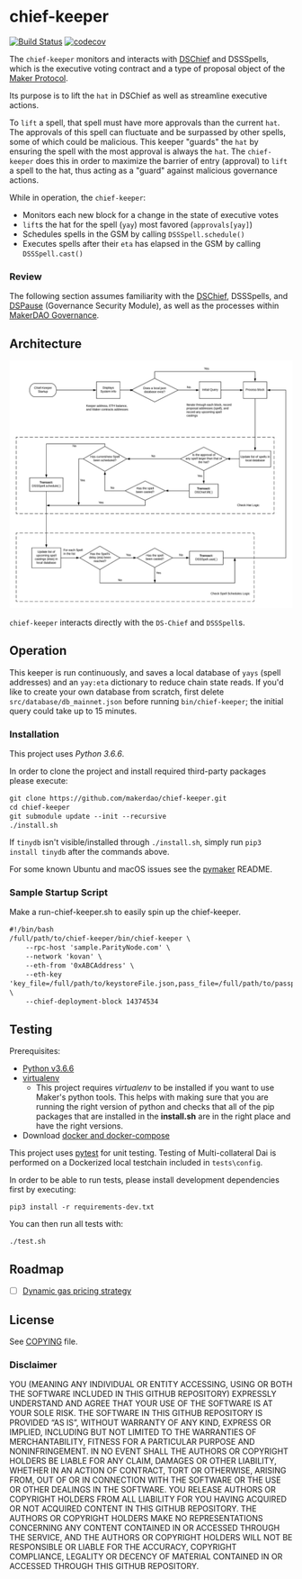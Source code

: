 # chief-keeper

[![Build Status](https://travis-ci.org/makerdao/chief-keeper.svg?branch=master)](https://travis-ci.org/makerdao/chief-keeper)
[![codecov](https://codecov.io/gh/makerdao/chief-keeper/branch/master/graph/badge.svg)](https://codecov.io/gh/makerdao/chief-keeper)


The `chief-keeper` monitors and interacts with [DSChief](https://github.com/dapphub/ds-chief) and DSSSpells, which is the executive voting contract and a type of proposal object of the [Maker Protocol](https://github.com/makerdao/dss).

Its purpose is to lift the `hat` in DSChief as well as streamline executive actions.

To `lift` a spell, that spell must have more approvals than the current `hat`. The approvals of this spell can fluctuate and be surpassed by other spells, some of which could be malicious. This keeper "guards" the `hat` by ensuring the spell with the most approval is always the `hat`.  The `chief-keeper` does this in order to maximize the barrier of entry (approval) to `lift` a spell to the hat, thus acting as a "guard" against malicious governance actions.

While in operation, the `chief-keeper`:
* Monitors each new block for a change in the state of executive votes
* `lift`s the hat for the spell (`yay`) most favored (`approvals[yay]`)
* Schedules spells in the GSM by calling `DSSSpell.schedule()`
* Executes spells after their `eta` has elapsed in the GSM by calling `DSSSpell.cast()`

### Review
The following section assumes familiarity with the [DSChief](https://github.com/dapphub/ds-chief), DSSSpells, and [DSPause](https://github.com/dapphub/ds-pause) (Governance Security Module), as well as the processes within [MakerDAO Governance](https://community-development.makerdao.com/governance).

## Architecture
![alt text](operation.jpeg)

`chief-keeper` interacts directly with the `DS-Chief` and `DSSSpell`s.

## Operation

This keeper is run continuously, and saves a local database of `yays` (spell addresses) and an `yay:eta` dictionary to reduce chain state reads.
If you'd like to create your own database from scratch, first delete `src/database/db_mainnet.json` before running `bin/chief-keeper`; the initial query could take up to 15 minutes.

### Installation

This project uses *Python 3.6.6*.

In order to clone the project and install required third-party packages please execute:
```
git clone https://github.com/makerdao/chief-keeper.git
cd chief-keeper
git submodule update --init --recursive
./install.sh
```
If `tinydb` isn't visible/installed through `./install.sh`, simply run `pip3 install tinydb` after the commands above.

For some known Ubuntu and macOS issues see the [pymaker](https://github.com/makerdao/pymaker) README.


### Sample Startup Script

Make a run-chief-keeper.sh to easily spin up the chief-keeper.

```
#!/bin/bash
/full/path/to/chief-keeper/bin/chief-keeper \
	--rpc-host 'sample.ParityNode.com' \
	--network 'kovan' \
	--eth-from '0xABCAddress' \
	--eth-key 'key_file=/full/path/to/keystoreFile.json,pass_file=/full/path/to/passphrase/file.txt' \
	--chief-deployment-block 14374534
```


## Testing

Prerequisites:
- [Python v3.6.6](https://www.python.org/downloads/release/python-366/)
- [virtualenv](https://virtualenv.pypa.io/en/latest/)
    - This project requires *virtualenv* to be installed if you want to use Maker's python tools. This helps with making sure that you are running the right version of python and checks that all of the pip packages that are installed in the **install.sh** are in the right place and have the right versions.
- Download [docker and docker-compose](https://www.docker.com/get-started)

This project uses [pytest](https://docs.pytest.org/en/latest/) for unit testing.  Testing of Multi-collateral Dai is
performed on a Dockerized local testchain included in `tests\config`.

In order to be able to run tests, please install development dependencies first by executing:
```
pip3 install -r requirements-dev.txt
```

You can then run all tests with:
```
./test.sh
```

## Roadmap
- [ ]  [Dynamic gas pricing strategy](https://github.com/makerdao/market-maker-keeper/blob/master/market_maker_keeper/gas.py)


## License

See [COPYING](https://github.com/makerdao/chief-keeper/blob/master/COPYING) file.

### Disclaimer

YOU (MEANING ANY INDIVIDUAL OR ENTITY ACCESSING, USING OR BOTH THE SOFTWARE INCLUDED IN THIS GITHUB REPOSITORY) EXPRESSLY UNDERSTAND AND AGREE THAT YOUR USE OF THE SOFTWARE IS AT YOUR SOLE RISK.
THE SOFTWARE IN THIS GITHUB REPOSITORY IS PROVIDED “AS IS”, WITHOUT WARRANTY OF ANY KIND, EXPRESS OR IMPLIED, INCLUDING BUT NOT LIMITED TO THE WARRANTIES OF MERCHANTABILITY, FITNESS FOR A PARTICULAR PURPOSE AND NONINFRINGEMENT. IN NO EVENT SHALL THE AUTHORS OR COPYRIGHT HOLDERS BE LIABLE FOR ANY CLAIM, DAMAGES OR OTHER LIABILITY, WHETHER IN AN ACTION OF CONTRACT, TORT OR OTHERWISE, ARISING FROM, OUT OF OR IN CONNECTION WITH THE SOFTWARE OR THE USE OR OTHER DEALINGS IN THE SOFTWARE.
YOU RELEASE AUTHORS OR COPYRIGHT HOLDERS FROM ALL LIABILITY FOR YOU HAVING ACQUIRED OR NOT ACQUIRED CONTENT IN THIS GITHUB REPOSITORY. THE AUTHORS OR COPYRIGHT HOLDERS MAKE NO REPRESENTATIONS CONCERNING ANY CONTENT CONTAINED IN OR ACCESSED THROUGH THE SERVICE, AND THE AUTHORS OR COPYRIGHT HOLDERS WILL NOT BE RESPONSIBLE OR LIABLE FOR THE ACCURACY, COPYRIGHT COMPLIANCE, LEGALITY OR DECENCY OF MATERIAL CONTAINED IN OR ACCESSED THROUGH THIS GITHUB REPOSITORY.
